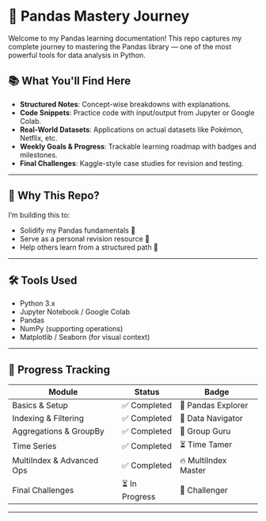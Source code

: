 # 🐼 Pandas Mastery Journey

Welcome to my Pandas learning documentation! This repo captures my complete journey to mastering the Pandas library — one of the most powerful tools for data analysis in Python.

## 📚 What You'll Find Here

- **Structured Notes**: Concept-wise breakdowns with explanations.
- **Code Snippets**: Practice code with input/output from Jupyter or Google Colab.
- **Real-World Datasets**: Applications on actual datasets like Pokémon, Netflix, etc.
- **Weekly Goals & Progress**: Trackable learning roadmap with badges and milestones.
- **Final Challenges**: Kaggle-style case studies for revision and testing.

---

## 🎯 Why This Repo?

I’m building this to:
- Solidify my Pandas fundamentals 💪
- Serve as a personal revision resource 🧠
- Help others learn from a structured path 🚀

---

## 🛠️ Tools Used

- Python 3.x
- Jupyter Notebook / Google Colab
- Pandas
- NumPy (supporting operations)
- Matplotlib / Seaborn (for visual context)

---

## 🏁 Progress Tracking

| Module | Status | Badge |
|--------|--------|-------|
| Basics & Setup | ✅ Completed | 🥇 Pandas Explorer |
| Indexing & Filtering | ✅ Completed | 🥈 Data Navigator |
| Aggregations & GroupBy | ✅ Completed | 🥉 Group Guru |
| Time Series | ✅ Completed | ⏳ Time Tamer |
| MultiIndex & Advanced Ops | ✅ Completed | 🔥 MultiIndex Master |
| Final Challenges | ⏳ In Progress | 🚀 Challenger |

---
